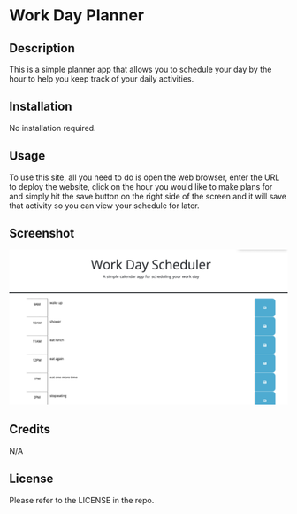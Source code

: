 # Work Day Planner


## Description
This is a simple planner app that allows you to schedule your day by the hour to help you keep track of your daily activities. 

## Installation
No installation required.


## Usage
To use this site, all you need to do is open the web browser, enter the URL to deploy the website, click on the hour you would like to make plans for and simply hit the save button on the right side of the screen and it will save that activity so you can view your schedule for later.

## Screenshot
![screenshot of site](assets/planner.png)

## Credits

N/A

## License

Please refer to the LICENSE in the repo.



